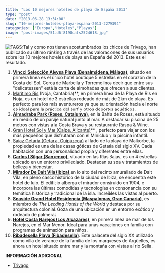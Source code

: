 ```yaml
---
title: "Los 10 mejores hoteles de playa de España 2013"
type: "post"
date: "2013-06-28 13:34:00"
slug: "10-mejores-hoteles-playa-espana-2013-2279394"
categories: ["Europa","Hoteles","Playas"]
image: "post-images/51cd6f8198cafs2524618.jpg"
---
```


 ![ TAGS:](post-images/51cd6f8198cafs2524618.jpg "MIrador de Dalt Vila , detalle de la piscina")Tal y como nos tienen acostumbrados los chicos de Trivago, han publicado su último ránking a través de las valoraciones de sus usuarios sobre los 10 mejores hoteles de playa en España del 2013. Este es el resultado.

1. [**Vincci Selección Aleysa Playa (Benalmádena, Málaga)**](http://www.trivago.es/benalmadena-89089/hotel/vincci-seleccion-aleysa-100353), situado en primera línea es el único hotel boutique 5 estrellas en el corazón de la Costa del Sol. Cerca de Marbella y Torremolinos decir que entre sus "delicatessen" está la carta de almohadas que ofrecen a sus clientes.
2. [Marítimo Ris](http://www.trivago.es/noja-102398/hotel/maritimo-ris-1585857) (Noja, Cantabria)**, en primera línea de la Playa de Ris en Noja, es un hotel de 3 estrellas rodeado de más de 2km de playa. Es perfecto para los más aventureros ya que su orientación hacia el norte es ideal para la práctica del surf y otros deportes acuáticos.
3. [**Almadraba Park (Roses, Catalunya)**](http://www.trivago.es/roses-31984/hotel/almadraba-park-81792), en la Bahia de Roses, está situado en medio de un paraje natural junto al mar. A destacar su piscina de 25 metros con vistas a la Costa Brava y su restaurante Raspa &amp; Wine.
4. [Gran Hotel Sol y Mar (Calpe, Alicante)](http://www.trivago.es/calpe-32045/hotel/sol-y-mar-gran-hotel-spa---beach-club-225306)** , perfecto para viajar con los más pequeños que disfrutarán con el MIniclub y la piscina infantil.
5. [Saiaz Getaria (Getaria, Guipúzcoa)](/wp-content/uploads/2013/06/51cd7027f02aes8207872.jpg) al lado de la playa de Malkorbe, la propiedad es una de las casas góticas de Getaria del siglo XV. Cada habitación con una personalidad propia y diferentes entre ellas.
6. **[Carlos I Silgar (Sanxenxo)](http://www.trivago.es/sanxenxo-102653/hotel/carlos-i-silgar-156753),** situado en las Rías Bajas, es un 4 estrellas ubicado en un entorno privilegiado. Destacan su spa y tratamientos de belleza y bienestar.
7. [**Mirador De Dalt Vila (Ibiza)**](http://www.trivago.es/ibiza-31657/hotel/mirador-de-dalt-vila-905081),en lo alto del recinto amurallado de Dalt Vila, en pleno casco histórico de la ciudad de Ibiza, se encuentra este hotel de lujo. El edificio alberga el mirador construido en 1904, e incorpora las últimas comodidas y tecnologías en consonancia con su temática histórica y tradicional de la isla. Increíbles las vistas al puerto.
8. [**Seaside Grand Hotel Residencia (Maspalomas, Gran Canaria)**](http://www.trivago.es/maspalomas-31825/hotel/seaside-grand-hotel-residencia-7161), es miembro de *The Leading Hotels of the World* y destaca por su arquitectura colonial. Goza de una ubicación en un entorno exótico y rodeado de palmeras
9. [**Hotel Costa Narejos (Los Alcázares)**](http://www.trivago.es/los-alcazares-32033/hotel/costa-narejos-511621), en primera linea de mar de los Narejos, en el Mar Menor. Ideal para unas vacaciones en familia con programas de animación para niños.
10. [**Ribadesella Playa (Ribadesella)**](http://www.trivago.es/ribadesella-31630/hotel/ribadesella-playa-160162). Este palacete del siglo XX utilizado como villa de veranoe de la familia de los marqueses de Argüelles, es ahora un hotel situado entre mar y la montaña con vistas al rio Sella.

 **INFORMACIÓN ADICIONAL**

- [Trivago](http://www.trivago.es)